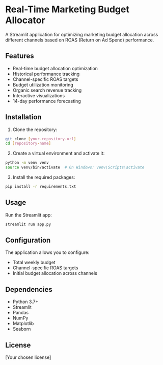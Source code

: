 # Real-Time Marketing Budget Allocator

A Streamlit application for optimizing marketing budget allocation across different channels based on ROAS (Return on Ad Spend) performance.

## Features

- Real-time budget allocation optimization
- Historical performance tracking
- Channel-specific ROAS targets
- Budget utilization monitoring
- Organic search revenue tracking
- Interactive visualizations
- 14-day performance forecasting

## Installation

1. Clone the repository:
```bash
git clone [your-repository-url]
cd [repository-name]
```

2. Create a virtual environment and activate it:
```bash
python -m venv venv
source venv/bin/activate  # On Windows: venv\Scripts\activate
```

3. Install the required packages:
```bash
pip install -r requirements.txt
```

## Usage

Run the Streamlit app:
```bash
streamlit run app.py
```

## Configuration

The application allows you to configure:
- Total weekly budget
- Channel-specific ROAS targets
- Initial budget allocation across channels

## Dependencies

- Python 3.7+
- Streamlit
- Pandas
- NumPy
- Matplotlib
- Seaborn

## License

[Your chosen license] 